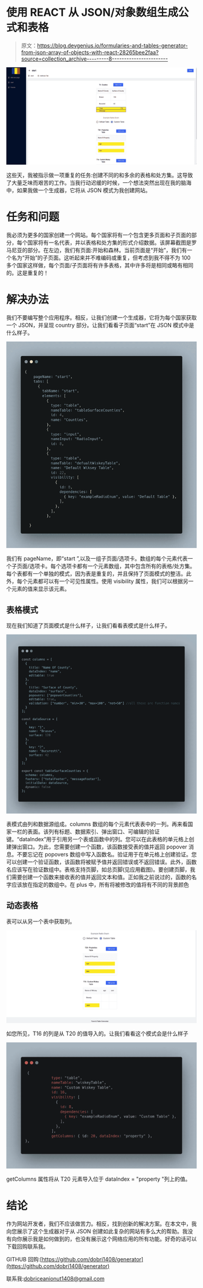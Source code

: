 # 使用 REACT 从 JSON/对象数组生成公式和表格

> 原文：<https://blog.devgenius.io/formularies-and-tables-generator-from-json-array-of-objects-with-react-28265bee2faa?source=collection_archive---------8----------------------->

![](img/b9b1cc57ac8716eae47357e5fe8e9508.png)

这些天，我被指示做一项重复的任务:创建不同的和多余的表格和处方集。这导致了大量乏味而艰苦的工作。当我行动迟缓的时候，一个想法突然出现在我的脑海中，如果我做一个生成器，它将从 JSON 模式为我创建网站。

# 任务和问题

我必须为更多的国家创建一个网站。每个国家将有一个包含更多页面和子页面的部分，每个国家将有一名代表，并以表格和处方集的形式介绍数据。该屏幕截图是罗马尼亚的部分。在左边，我们有页面:开始和森林。当前页面是“开始”，我们有一个名为“开始”的子页面。这听起来并不难编码或重复，但考虑到我不得不为 100 多个国家这样做，每个页面/子页面将有许多表格，其中许多将是相同或略有相同的。这是重复的！

# 解决办法

我们不要编写整个应用程序。相反，让我们创建一个生成器，它将为每个国家获取一个 JSON，并呈现 country 部分。让我们看看子页面“start”在 JSON 模式中是什么样子。

![](img/dd0ec2109844474afe0f122c2170e6d6.png)

我们有 pageName，即“start ”,以及一组子页面/选项卡。数组的每个元素代表一个子页面/选项卡。每个选项卡都有一个元素数组，其中包含所有的表格/处方集。每个表都有一个单独的模式，因为表是重复的，并且保持了页面模式的整洁。此外，每个元素都可以有一个可见性属性。使用 visibility 属性，我们可以根据另一个元素的值来显示该元素。

## 表格模式

现在我们知道了页面模式是什么样子，让我们看看表模式是什么样子。

![](img/02b32b8338808565a8a6b633282fd407.png)

表模式由列和数据源组成。columns 数组的每个元素代表表中的一列。再来看国家一栏的表面。该列有标题、数据索引、弹出窗口、可编辑的验证键。“dataIndex”用于引用另一个表或函数中的列。您可以在此表格的单元格上创建弹出窗口。为此，您需要创建一个函数，该函数接受表的值并返回 popover 消息。不要忘记在 popovers 数组中写入函数名。验证用于在单元格上创建验证。您可以创建一个验证函数，该函数将被赋予值并返回错误或不返回错误。此外，函数名应该写在验证数组中。表格支持页脚，如总页脚(见应用截图)。要创建页脚，我们需要创建一个函数来接收表的值并返回文本和值。正如我之前说过的，函数的名字应该放在指定的数组中。在 plus 中，所有将被修改的值将有不同的背景颜色

## 动态表格

表可以从另一个表中获取列。

![](img/29e1c1141d475e4a7922c21cb067e6e8.png)

如您所见，T16 的列是从 T20 的值导入的。让我们看看这个模式会是什么样子

![](img/fdf4ed26c52476b8b6c4de5b1e140a06.png)

getColumns 属性将从 T20 元素导入位于 dataIndex = "property "列上的值。

# 结论

作为网站开发者，我们不应该做苦力。相反，找到创新的解决方案。在本文中，我向您展示了这个生成器对于从 JSON 创建如此复杂的网站有多么大的帮助。我没有向你展示我是如何做到的，也没有展示这个网络应用的所有功能。好奇的话可以下载回购联系我。

GITHUB 回购:[https://github.com/dobri1408/generator](https://github.com/dobri1408/generator)

联系我:dobriceanionut1408@gmail.com